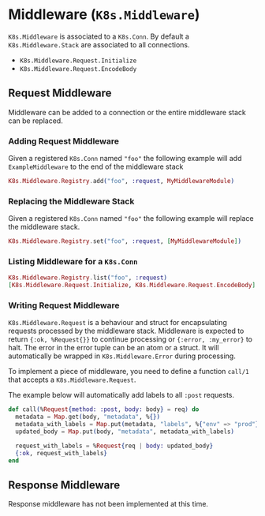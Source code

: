 # Middleware (`K8s.Middleware`)

`K8s.Middleware` is associated to a `K8s.Conn`. By default a `K8s.Middleware.Stack` are associated to all connections.

* `K8s.Middleware.Request.Initialize`
* `K8s.Middleware.Request.EncodeBody`

## Request Middleware

Middleware can be added to a connection or the entire middleware stack can be replaced.

### Adding Request Middleware

Given a registered `K8s.Conn` named `"foo"` the following example will add `ExampleMiddleware` to the end of the middleware stack

```elixir
K8s.Middleware.Registry.add("foo", :request, MyMiddlewareModule)
```

### Replacing the Middleware Stack

Given a registered `K8s.Conn` named `"foo"` the following example will replace the middleware stack.

```elixir
K8s.Middleware.Registry.set("foo", :request, [MyMiddlewareModule])
```

### Listing Middleware for a `K8s.Conn`

```elixir
K8s.Middleware.Registry.list("foo", :request)
[K8s.Middleware.Request.Initialize, K8s.Middleware.Request.EncodeBody]
```

### Writing Request Middleware

`K8s.Middleware.Request` is a behaviour and struct for encapsulating requests processed by the middleware stack. Middleware is expected to return `{:ok, %Request{}}` to continue processing or `{:error, :my_error}` to halt. The error in the error tuple can be an atom or a struct. It will automatically be wrapped in `K8s.Middleware.Error` during processing.

To implement a piece of middleware, you need to define a function `call/1` that accepts a `K8s.Middleware.Request`.

The example below will automatically add labels to all `:post` requests.

```elixir
def call(%Request{method: :post, body: body} = req) do
  metadata = Map.get(body, "metadata", %{})
  metadata_with_labels = Map.put(metadata, "labels", %{"env" => "prod"})
  updated_body = Map.put(body, "metadata", metadata_with_labels)

  request_with_labels = %Request{req | body: updated_body}
  {:ok, request_with_labels}
end
```

## Response Middleware 

Response middleware has not been implemented at this time.